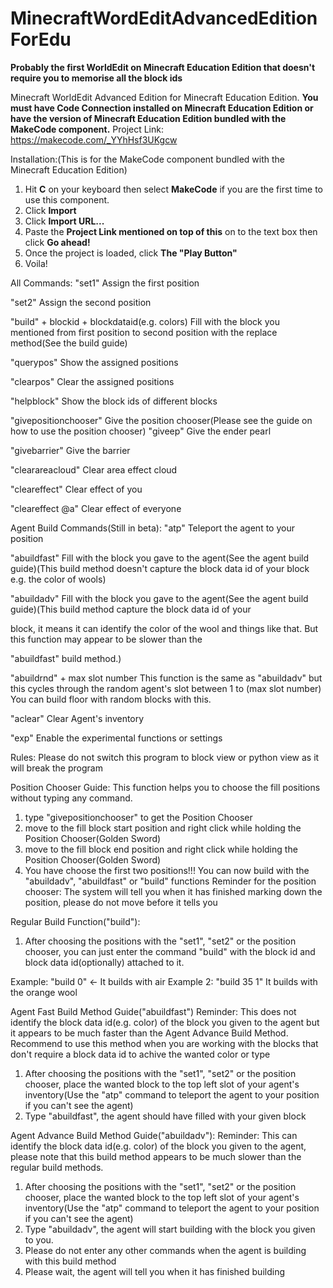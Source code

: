 # MinecraftWordEditAdvancedEditionForEdu

**Probably the first WorldEdit on Minecraft Education Edition that doesn't require you to memorise all the block ids**

Minecraft WorldEdit Advanced Edition for Minecraft Education Edition.
**You must have Code Connection installed on Minecraft Education Edition or have the version of Minecraft Education Edition bundled with the MakeCode component.**
Project Link: https://makecode.com/_YYhHsf3UKgcw

Installation:(This is for the MakeCode component bundled with the Minecraft Education Edition)
1. Hit **C** on your keyboard then select **MakeCode** if you are the first time to use this component.
2. Click **Import**
3. Click **Import URL...**
4. Paste the **Project Link mentioned on top of this** on to the text box then click **Go ahead!**
5. Once the project is loaded, click **The "Play Button"**
6. Voila!

All Commands:
"set1" Assign the first position

"set2" Assign the second position

"build" + blockid + blockdataid(e.g. colors)  Fill with the block you mentioned from first position to second position with the replace method(See the build guide)

"querypos" Show the assigned positions

"clearpos" Clear the assigned positions

"helpblock" Show the block ids of different blocks

"givepositionchooser" Give the position chooser(Please see the guide on how to use the position chooser)
"giveep" Give the ender pearl

"givebarrier" Give the barrier

"clearareacloud" Clear area effect cloud

"cleareffect" Clear effect of you

"cleareffect @a" Clear effect of everyone

Agent Build Commands(Still in beta):
"atp" Teleport the agent to your position

"abuildfast" Fill with the block you gave to the agent(See the agent build guide)(This build method doesn't capture the block data id of your block e.g. the color of wools)

"abuildadv" Fill with the block you gave to the agent(See the agent build guide)(This build method capture the block data id of your

block, it means it can identify the color of the wool and things like that.  But this function may appear to be slower than the

"abuildfast" build method.)

"abuildrnd" + max slot number This function is the same as "abuildadv" but this cycles through the random agent's slot between 1 to (max slot number) You can build floor with random blocks with this.

"aclear" Clear Agent's inventory

"exp" Enable the experimental functions or settings

Rules:
Please do not switch this program to block view or python view as it will break the program

Position Chooser Guide:
This function helps you to choose the fill positions without typing any command.
1. type "givepositionchooser" to get the Position Chooser
2. move to the fill block start position and right click while holding the Position Chooser(Golden Sword)
3. move to the fill block end position and right click while holding the Position Chooser(Golden Sword)
4. You have choose the first two positions!!!  You can now build with the "abuildadv", "abuildfast" or "build" functions
Reminder for the position chooser: The system will tell you when it has finished marking down the position, please do not move before it tells you

Regular Build Function("build"):
1. After choosing the positions with the "set1", "set2" or the position chooser, you can just enter the command "build" with the block id and block data id(optionally) attached to it.

Example: "build 0" <- It builds with air
Example 2: "build 35 1" It builds with the orange wool

Agent Fast Build Method Guide("abuildfast")
Reminder: This does not identify the block data id(e.g. color) of the block you given to the agent but it appears to be much faster than the Agent Advance Build Method.  Recommend to use this method when you are working with the blocks that don't require a block data id to achive the wanted color or type
1. After choosing the positions with the "set1", "set2" or the position chooser, place the wanted block to the top left slot of your agent's inventory(Use the "atp" command to teleport the agent to your position if you can't see the agent)
2. Type "abuildfast", the agent should have filled with your given block

Agent Advance Build Method Guide("abuildadv"):
Reminder: This can identify the block data id(e.g. color) of the block you given to the agent, please note that this build method appears to be much slower than the regular build methods.
1. After choosing the positions with the "set1", "set2" or the position chooser, place the wanted block to the top left slot of your agent's inventory(Use the "atp" command to teleport the agent to your position if you can't see the agent)
2. Type "abuildadv", the agent will start building with the block you given to you.
3. Please do not enter any other commands when the agent is building with this build method
4. Please wait, the agent will tell you when it has finished building
